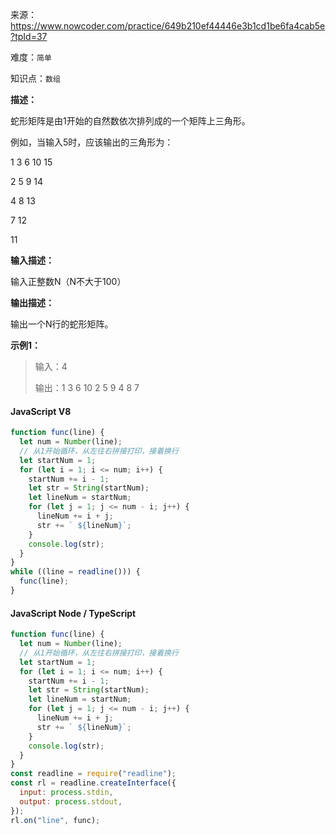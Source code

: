来源：<https://www.nowcoder.com/practice/649b210ef44446e3b1cd1be6fa4cab5e?tpId=37>

难度：`简单`

知识点：`数组`

**描述：**

蛇形矩阵是由1开始的自然数依次排列成的一个矩阵上三角形。

例如，当输入5时，应该输出的三角形为：

1 3 6 10 15

2 5 9 14

4 8 13

7 12

11

**输入描述：**

输入正整数N（N不大于100）

**输出描述：**

输出一个N行的蛇形矩阵。

**示例1：**

> 输入：4
>
> 输出：1 3 6 10
2 5 9
4 8
7

<!-- tabs:start -->

#### **JavaScript V8**

```javascript
function func(line) {
  let num = Number(line);
  // 从1开始循环，从左往右拼接打印，接着换行
  let startNum = 1;
  for (let i = 1; i <= num; i++) {
    startNum += i - 1;
    let str = String(startNum);
    let lineNum = startNum;
    for (let j = 1; j <= num - i; j++) {
      lineNum += i + j;
      str += ` ${lineNum}`;
    }
    console.log(str);
  }
}
while ((line = readline())) {
  func(line);
}
```

#### **JavaScript Node / TypeScript**

```javascript
function func(line) {
  let num = Number(line);
  // 从1开始循环，从左往右拼接打印，接着换行
  let startNum = 1;
  for (let i = 1; i <= num; i++) {
    startNum += i - 1;
    let str = String(startNum);
    let lineNum = startNum;
    for (let j = 1; j <= num - i; j++) {
      lineNum += i + j;
      str += ` ${lineNum}`;
    }
    console.log(str);
  }
}
const readline = require("readline");
const rl = readline.createInterface({
  input: process.stdin,
  output: process.stdout,
});
rl.on("line", func);
```

<!-- tabs:end -->

